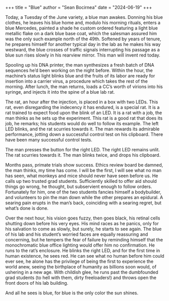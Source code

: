 +++
title = "Blue"
author = "Sean Bocirnea"
date = "2024-06-19"
+++

Today, a Tuesday of the June variety, a blue man awakes. Donning his blue clothes, he leaves his blue home and, modulo his morning rituals, enters a blue Mercedes, painted a shade he custom ordered featuring a light blue metallic flake on a dark blue base coat, which the salesman assured him was the only such example north of the 49th. Softened by years of tenure, he prepares himself for another typical day in the lab as he makes his way westward, the blue crosses of traffic signals interrupting his passage as a blue sun rises slowly in his rearview mirror. This man will invent red today.

Spooling up his DNA printer, the man synthesizes a fresh batch of DNA sequences he’d been working on the night before. Within the hour, the machine’s status light blinks blue and the fruits of its labor are ready for insertion into a carrier virus, a procedure which takes the rest of the morning. After lunch, the man returns, loads a CC’s worth of virions into his syringe, and injects it into the spine of a blue lab rat.

The rat, an hour after the injection, is placed in a box with two LEDs. This rat, even disregarding the indecency it has endured, is a special rat. It is a rat trained to expect food upon the blink of an LED. It is a rat with a job, the man thinks as he sets up the experiment. This rat is a good rat that does its job, he remarks; his students would do well to follow its example. The left LED blinks, and the rat scurries towards it. The man rewards its admirable performance, jotting down a successful control test on his clipboard. There have been many successful control tests.

The man presses the button for the right LED. The right LED remains unlit. The rat scurries towards it. The man blinks twice, and drops his clipboard.

Months pass, primate trials show success. Ethics review board be damned, the man thinks, my time has come. I will be the first, I will see what no man has seen, what monkeys and mice should never have seen before us. He calls up two trusted grad students. Sufficiently skilled to offer aid should things go wrong, he thought, but subservient enough to follow orders. Fortunately for him, one of the two students fancies himself a bodybuilder, and volunteers to pin the man down while the other prepares an epidural. A searing pain erupts in the man’s back, coinciding with a searing regret, but what’s done is done.

Over the next hour, his vision goes fuzzy, then goes black, his retinal cells shutting down before his very eyes. His mind races as he panics, only for his salvation to come as slowly, but surely, he starts to see again. The blue of his lab and his student’s worried faces are equally reassuring and concerning, but he tempers the fear of failure by reminding himself that the monochromatic blue office lighting would offer him no confirmation. He runs to the rat’s enclosure. He blinks the right LED, and for the first time in human existence, he sees red. He can see what no human before him could ever see, he alone has the privilege of being the first to experience the world anew, seeing the birthplace of humanity as billions soon would, of ushering in a new age. With childish glee, he runs past the dumbfounded grad students (to hell with them, dirty freeloaders!) and throws open the front doors of his lab building.

And all he sees is blue, for blue is the only color the sun shines.
